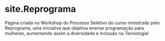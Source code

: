 # site.Reprograma
Página criada no Workshop do Processo Seletivo do curso ministrado pelo Reprograma, 
uma iniciativa que objetiva ensinar programação para mulheres, aumentando assim a 
diversidade e inclusão na Tecnologia!
